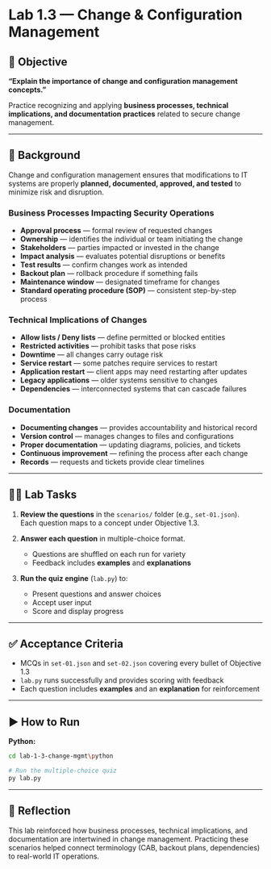 # Lab 1.3 — Change & Configuration Management

## 🎯 Objective

**“Explain the importance of change and configuration management concepts.”**

Practice recognizing and applying **business processes, technical implications, and documentation practices** related to secure change management.

---

## 📖 Background

Change and configuration management ensures that modifications to IT systems are properly **planned, documented, approved, and tested** to minimize risk and disruption.

### Business Processes Impacting Security Operations
- **Approval process** — formal review of requested changes  
- **Ownership** — identifies the individual or team initiating the change  
- **Stakeholders** — parties impacted or invested in the change  
- **Impact analysis** — evaluates potential disruptions or benefits  
- **Test results** — confirm changes work as intended  
- **Backout plan** — rollback procedure if something fails  
- **Maintenance window** — designated timeframe for changes  
- **Standard operating procedure (SOP)** — consistent step-by-step process  

### Technical Implications of Changes
- **Allow lists / Deny lists** — define permitted or blocked entities  
- **Restricted activities** — prohibit tasks that pose risks  
- **Downtime** — all changes carry outage risk  
- **Service restart** — some patches require services to restart  
- **Application restart** — client apps may need restarting after updates  
- **Legacy applications** — older systems sensitive to changes  
- **Dependencies** — interconnected systems that can cascade failures  

### Documentation
- **Documenting changes** — provides accountability and historical record  
- **Version control** — manages changes to files and configurations  
- **Proper documentation** — updating diagrams, policies, and tickets  
- **Continuous improvement** — refining the process after each change  
- **Records** — requests and tickets provide clear timelines  

---

## 🧑‍💻 Lab Tasks

1. **Review the questions** in the `scenarios/` folder (e.g., `set-01.json`).  
   Each question maps to a concept under Objective 1.3.  

2. **Answer each question** in multiple-choice format.  
   - Questions are shuffled on each run for variety  
   - Feedback includes **examples** and **explanations**  

3. **Run the quiz engine** (`lab.py`) to:  
   - Present questions and answer choices  
   - Accept user input  
   - Score and display progress  

---

## ✅ Acceptance Criteria

- MCQs in `set-01.json` and  `set-02.json` covering every bullet of Objective 1.3  
- `lab.py` runs successfully and provides scoring with feedback  
- Each question includes **examples** and an **explanation** for reinforcement  

---

## ▶️ How to Run

**Python:**  
```bash
cd lab-1-3-change-mgmt\python

# Run the multiple-choice quiz
py lab.py
```

---

## 📝 Reflection

This lab reinforced how business processes, technical implications, and documentation are intertwined in change management. Practicing these scenarios helped connect terminology (CAB, backout plans, dependencies) to real-world IT operations.